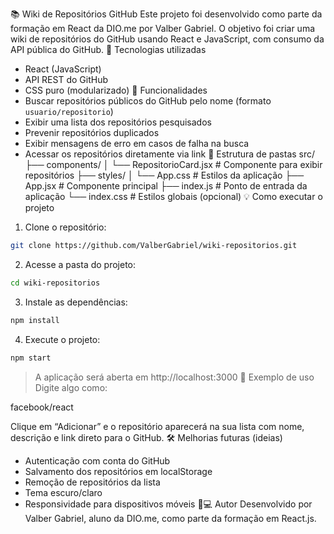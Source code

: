 📚 Wiki de Repositórios GitHub
Este projeto foi desenvolvido como parte da formação em React da DIO.me por Valber Gabriel. O objetivo foi criar uma wiki de repositórios do GitHub usando React e JavaScript, com consumo da API pública do GitHub.
🚀 Tecnologias utilizadas
- React (JavaScript)
- API REST do GitHub
- CSS puro (modularizado)
🧠 Funcionalidades
- Buscar repositórios públicos do GitHub pelo nome (formato `usuario/repositorio`)
- Exibir uma lista dos repositórios pesquisados
- Prevenir repositórios duplicados
- Exibir mensagens de erro em casos de falha na busca
- Acessar os repositórios diretamente via link
📁 Estrutura de pastas
src/
├── components/
│   └── RepositorioCard.jsx   # Componente para exibir repositórios
├── styles/
│   └── App.css               # Estilos da aplicação
├── App.jsx                   # Componente principal
├── index.js                  # Ponto de entrada da aplicação
└── index.css                 # Estilos globais (opcional)
💡 Como executar o projeto
1. Clone o repositório:
```bash
git clone https://github.com/ValberGabriel/wiki-repositorios.git
```

2. Acesse a pasta do projeto:
```bash
cd wiki-repositorios
```

3. Instale as dependências:
```bash
npm install
```

4. Execute o projeto:
```bash
npm start
```
> A aplicação será aberta em http://localhost:3000
📌 Exemplo de uso
Digite algo como:

facebook/react

Clique em “Adicionar” e o repositório aparecerá na sua lista com nome, descrição e link direto para o GitHub.
🛠 Melhorias futuras (ideias)
- Autenticação com conta do GitHub
- Salvamento dos repositórios em localStorage
- Remoção de repositórios da lista
- Tema escuro/claro
- Responsividade para dispositivos móveis
🧑💻 Autor
Desenvolvido por Valber Gabriel, aluno da DIO.me, como parte da formação em React.js.
